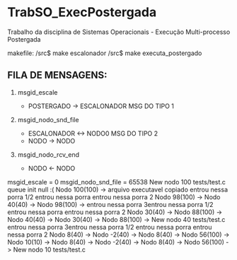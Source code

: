 # TrabSO_ExecPostergada

Trabalho da disciplina de Sistemas Operacionais - Execução Multi-processo
Postergada

makefile: 
    /src$ make escalonador
    /src$ make executa_postergado

## FILA DE MENSAGENS:

1. msgid_escale

   - POSTERGADO -> ESCALONADOR MSG DO TIPO 1

2. msgid_nodo_snd_file
   - ESCALONADOR <-> NODO0 MSG DO TIPO 2
   - NODO -> NODO
3. msgid_nodo_rcv_end
   - NODO <- NODO

msgid_escale = 0 msgid_nodo_snd_file = 65538 New nodo 100 tests/test.c queue
init null :( Nodo 100(100) -> arquivo executavel copiado entrou nessa porra 1/2
entrou nessa porra entrou nessa porra 2 Nodo 98(100) -> Nodo 40(40) -> Nodo
98(100) -> entrou nessa porra 3entrou nessa porra 1/2 entrou nessa porra entrou
nessa porra 2 Nodo 30(40) -> Nodo 88(100) -> Nodo 40(40) -> Nodo 30(40) -> Nodo
88(100) -> New nodo 40 tests/test.c entrou nessa porra 3entrou nessa porra 1/2
entrou nessa porra entrou nessa porra 2 Nodo 8(40) -> Nodo -2(40) -> Nodo 8(40)
-> Nodo 56(100) -> Nodo 10(10) -> Nodo 8(40) -> Nodo -2(40) -> Nodo 8(40) ->
Nodo 56(100) -> New nodo 10 tests/test.c
